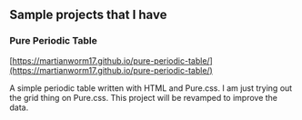 ## Sample projects that I have

### Pure Periodic Table
[https://martianworm17.github.io/pure-periodic-table/](https://martianworm17.github.io/pure-periodic-table/)

A simple periodic table written with HTML and Pure.css. I am just trying out the grid thing on Pure.css. This project will be revamped to improve the data.
